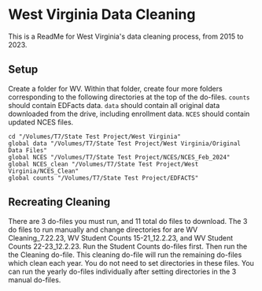 # West Virginia Data Cleaning

This is a ReadMe for West Virginia's data cleaning process, from 2015 to 2023.

## Setup

Create a folder for WV. Within that folder, create four more folders corresponding to the following directories at the top of the do-files. `counts` should contain EDFacts data. `data` should contain all original data downloaded from the drive, including enrollment data. `NCES` should contain updated NCES files.

```
cd "/Volumes/T7/State Test Project/West Virginia"
global data "/Volumes/T7/State Test Project/West Virginia/Original Data Files"
global NCES "/Volumes/T7/State Test Project/NCES/NCES_Feb_2024"
global NCES_clean "/Volumes/T7/State Test Project/West Virginia/NCES_Clean"
global counts "/Volumes/T7/State Test Project/EDFACTS"
```

## Recreating Cleaning
There are 3 do-files you must run, and 11 total do files to download. The 3 do files to run manually and change directories for are WV Cleaning_7.22.23, WV Student Counts 15-21_12.2.23, and WV Student Counts 22-23_12.2.23. Run the Student Counts do-files first. Then run the the Cleaning do-file. This cleaning do-file will run the remaining do-files which clean each year. You do not need to set directories in these files. You can run the yearly do-files individually after setting directories in the 3 manual do-files.